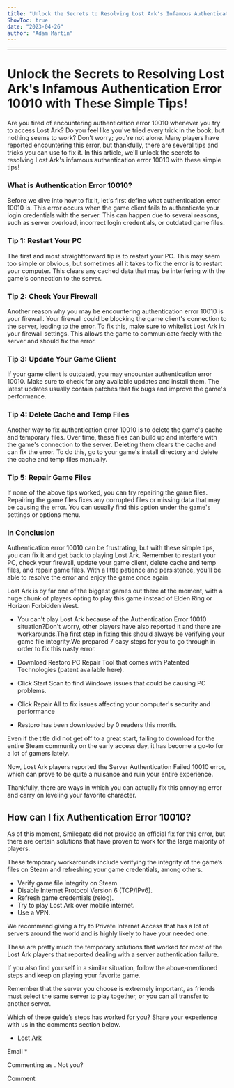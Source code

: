 ```yaml
---
title: "Unlock the Secrets to Resolving Lost Ark's Infamous Authentication Error 10010 with These Simple Tips!"
ShowToc: true 
date: "2023-04-26"
author: "Adam Martin"
---
```

*****
# Unlock the Secrets to Resolving Lost Ark's Infamous Authentication Error 10010 with These Simple Tips!

Are you tired of encountering authentication error 10010 whenever you try to access Lost Ark? Do you feel like you've tried every trick in the book, but nothing seems to work? Don't worry; you're not alone. Many players have reported encountering this error, but thankfully, there are several tips and tricks you can use to fix it. In this article, we'll unlock the secrets to resolving Lost Ark's infamous authentication error 10010 with these simple tips!

### What is Authentication Error 10010?

Before we dive into how to fix it, let's first define what authentication error 10010 is. This error occurs when the game client fails to authenticate your login credentials with the server. This can happen due to several reasons, such as server overload, incorrect login credentials, or outdated game files.

### Tip 1: Restart Your PC

The first and most straightforward tip is to restart your PC. This may seem too simple or obvious, but sometimes all it takes to fix the error is to restart your computer. This clears any cached data that may be interfering with the game's connection to the server.

### Tip 2: Check Your Firewall

Another reason why you may be encountering authentication error 10010 is your firewall. Your firewall could be blocking the game client's connection to the server, leading to the error. To fix this, make sure to whitelist Lost Ark in your firewall settings. This allows the game to communicate freely with the server and should fix the error.

### Tip 3: Update Your Game Client

If your game client is outdated, you may encounter authentication error 10010. Make sure to check for any available updates and install them. The latest updates usually contain patches that fix bugs and improve the game's performance.

### Tip 4: Delete Cache and Temp Files

Another way to fix authentication error 10010 is to delete the game's cache and temporary files. Over time, these files can build up and interfere with the game's connection to the server. Deleting them clears the cache and can fix the error. To do this, go to your game's install directory and delete the cache and temp files manually.

### Tip 5: Repair Game Files

If none of the above tips worked, you can try repairing the game files. Repairing the game files fixes any corrupted files or missing data that may be causing the error. You can usually find this option under the game's settings or options menu.

### In Conclusion

Authentication error 10010 can be frustrating, but with these simple tips, you can fix it and get back to playing Lost Ark. Remember to restart your PC, check your firewall, update your game client, delete cache and temp files, and repair game files. With a little patience and persistence, you'll be able to resolve the error and enjoy the game once again.


Lost Ark is by far one of the biggest games out there at the moment, with a huge chunk of players opting to play this game instead of Elden Ring or Horizon Forbidden West.
 
- You can't play Lost Ark because of the Authentication Error 10010 situation?Don't worry, other players have also reported it and there are workarounds.The first step in fixing this should always be verifying your game file integrity.We prepared 7 easy steps for you to go through in order to fix this nasty error.

 

 
- Download Restoro PC Repair Tool that comes with Patented Technologies (patent available here).
 - Click Start Scan to find Windows issues that could be causing PC problems.
 - Click Repair All to fix issues affecting your computer's security and performance

 
- Restoro has been downloaded by 0 readers this month.

 
Even if the title did not get off to a great start, failing to download for the entire Steam community on the early access day, it has become a go-to for a lot of gamers lately. 
 
Now, Lost Ark players reported the Server Authentication Failed 10010 error, which can prove to be quite a nuisance and ruin your entire experience.
 
Thankfully, there are ways in which you can actually fix this annoying error and carry on leveling your favorite character.
 
## How can I fix Authentication Error 10010?
 
As of this moment, Smilegate did not provide an official fix for this error, but there are certain solutions that have proven to work for the large majority of players. 
 
These temporary workarounds include verifying the integrity of the game’s files on Steam and refreshing your game credentials, among others.
 
- Verify game file integrity on Steam.
 - Disable Internet Protocol Version 6 (TCP/IPv6).
 - Refresh game credentials (relog).
 - Try to play Lost Ark over mobile internet.
 - Use a VPN.

 
We recommend giving a try to Private Internet Access that has a lot of servers around the world and is highly likely to have your needed one.
 
These are pretty much the temporary solutions that worked for most of the Lost Ark players that reported dealing with a server authentication failure.
 
If you also find yourself in a similar situation, follow the above-mentioned steps and keep on playing your favorite game.
 
Remember that the server you choose is extremely important, as friends must select the same server to play together, or you can all transfer to another server.
 
Which of these guide’s steps has worked for you? Share your experience with us in the comments section below.
 
- Lost Ark

 
Email * 
 

Commenting as .
Not you?

 
Comment 






